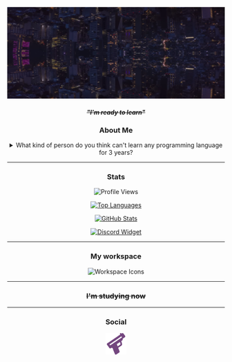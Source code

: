 <div align="center">
  <a href="https://guns.lol/ghfakegh1337">
    <img src="./Background.png" alt="Header" />
  </a>

  #### ~~*"I'm ready to learn"*~~

  ### About Me

  <details><summary>What kind of person do you think can't learn any programming language for 3 years?</summary>That's me. 😢</details>

  ---

  ### Stats

  ![Profile Views](https://komarev.com/ghpvc/?username=ghfakegh1337&color=red&style=for-the-badge)

  [![Top Languages](https://github-readme-stats.vercel.app/api/top-langs/?username=ghfakegh1337&title_color=7433FF&icon_color=bb2acf&text_color=b3b3ff&bg_color=0,000000,130F40&hide_border=true&layout=compact&hide=batchfile,c#)](https://github.com/ghfakegh1337)

  [![GitHub Stats](https://github-readme-stats.vercel.app/api?username=ghfakegh1337&show_icons=true&show_icons=true&title_color=7433FF&icon_color=bb2acf&text_color=b3b3ff&bg_color=0,000000,130F40&hide_border=true)](https://github.com/ghfakegh1337)

  [![Discord Widget](https://discord.c99.nl/widget/theme-1/1216658270538698814.png)](https://discord.c99.nl/widget/theme-1/1216658270538698814.png)

  ---

  ### My workspace

  ![Workspace Icons](https://skillicons.dev/icons?i=windows,linux)

  ---

  ### ~~I'm studying now~~

  ---

  ### Social

  [![Guns.lol](./gunslol.png)](https://guns.lol/ghfakegh1337)
</div>
